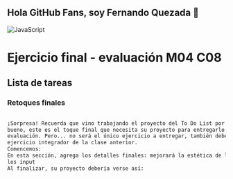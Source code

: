 ## Hola GitHub Fans, soy Fernando Quezada  👋
![JavaScript](https://img.shields.io/badge/-JavaScript-000000?style=flat&logo=javascript)


# Ejercicio final - evaluación M04 C08
## Lista de tareas
### Retoques finales
```sh

¡Sorpresa! Recuerda que vino trabajando el proyecto del To Do List por clases,
bueno, este es el toque final que necesita su proyecto para entregarlo como
evaluación. Pero... no será el único ejercicio a entregar, también deberá entregar el
ejercicio integrador de la clase anterior.
Comencemos:
En esta sección, agrega los detalles finales: mejorará la estética de los botones y de
los input
Al finalizar, su proyecto debería verse así:

```
